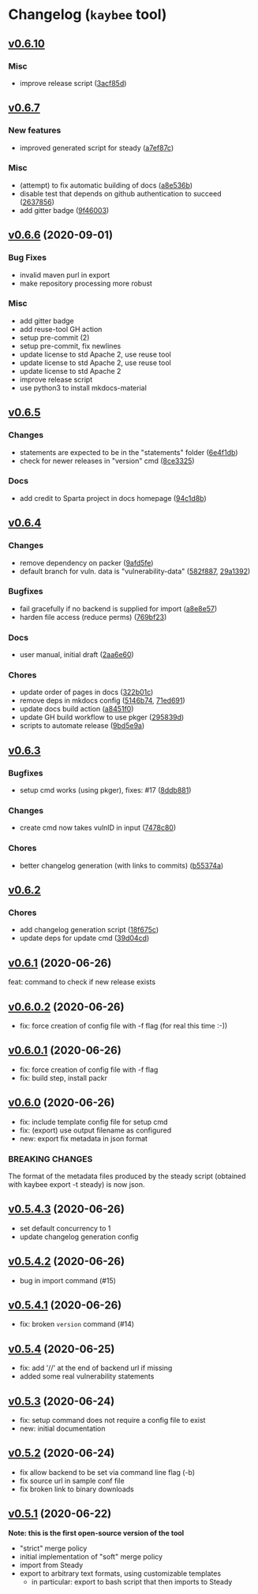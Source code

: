 # Changelog (`kaybee` tool)

<a name="v0.6.10"></a>
## [v0.6.10](https://github.com/sap/project-kb/compare/v0.6.9...v0.6.10)

### Misc
 * improve release script ([3acf85d](https://github.com/sap/project-kb/commit/3acf85d))

<a name="v0.6.7"></a>
## [v0.6.7](https://github.com/sap/project-kb/compare/v0.6.6...v0.6.7)

### New features
 * improved generated script for steady ([a7ef87c](https://github.com/sap/project-kb/commit/a7ef87c))

### Misc
 * (attempt) to fix automatic building of docs ([a8e536b](https://github.com/sap/project-kb/commit/a8e536b))
 * disable test that depends on github authentication to succeed ([2637856](https://github.com/sap/project-kb/commit/2637856))
 * add gitter badge ([9f46003](https://github.com/sap/project-kb/commit/9f46003))

<a name="v0.6.6"></a>
## [v0.6.6](https://github.com/SAP/project-kb/compare/v0.6.5...v0.6.6) (2020-09-01)

### Bug Fixes

* invalid maven purl in export
* make repository processing more robust

### Misc

* add gitter badge
* add reuse-tool GH action
* setup pre-commit (2)
* setup pre-commit, fix newlines
* update license to std Apache 2, use reuse tool
* update license to std Apache 2, use reuse tool
* update license to std Apache 2
* improve release script
* use python3 to install mkdocs-material

<a name="v0.6.5"></a>
## [v0.6.5](https://github.com/sap/project-kb/compare/v0.6.4...v0.6.5)

### Changes
 * statements are expected to be in the "statements" folder ([6e4f1db](https://github.com/sap/project-kb/commit/6e4f1db))
 * check for newer releases in "version" cmd ([8ce3325](https://github.com/sap/project-kb/commit/8ce3325))

### Docs
 * add credit to Sparta project in docs homepage ([94c1d8b](https://github.com/sap/project-kb/commit/94c1d8b))

<a name="v0.6.4"></a>
## [v0.6.4](https://github.com/sap/project-kb/compare/v...v0.6.4)

### Changes
 * remove dependency on packer ([9afd5fe](https://github.com/sap/project-kb/commit/9afd5fe))
 * default branch for vuln. data is "vulnerability-data" ([582f887](https://github.com/sap/project-kb/commit/582f887), [29a1392](https://github.com/sap/project-kb/commit/29a1392))

### Bugfixes
 * fail gracefully if no backend is supplied for import ([a8e8e57](https://github.com/sap/project-kb/commit/a8e8e57))
 * harden file access (reduce perms) ([769bf23](https://github.com/sap/project-kb/commit/769bf23))

### Docs
 * user manual, initial draft ([2aa6e60](https://github.com/sap/project-kb/commit/2aa6e60))

### Chores
 * update order of pages in docs ([322b01c](https://github.com/sap/project-kb/commit/322b01c))
 * remove deps in mkdocs config ([5146b74](https://github.com/sap/project-kb/commit/5146b74), [71ed691](https://github.com/sap/project-kb/commit/71ed691))
 * update docs build action ([a8451f0](https://github.com/sap/project-kb/commit/a8451f0))
 * update GH build workflow to use pkger ([295839d](https://github.com/sap/project-kb/commit/295839d))
 * scripts to automate release ([9bd5e9a](https://github.com/sap/project-kb/commit/9bd5e9a))

<a name="v0.6.3"></a>
## [v0.6.3](https://github.com/sap/project-kb/compare/v0.6.2...v0.6.3)

### Bugfixes
 * setup cmd works (using pkger), fixes: #17 ([8ddb881](https://github.com/sap/project-kb/commit/8ddb881))

### Changes
 * create cmd now takes vulnID in input ([7478c80](https://github.com/sap/project-kb/commit/7478c80))

### Chores
 * better changelog generation (with links to commits) ([b55374a](https://github.com/sap/project-kb/commit/b55374a))

<a name="v0.6.2"></a>
## [v0.6.2](https://github.com/sap/project-kb/compare/v0.6.1...v0.6.2)

### Chores
 * add changelog generation script ([18f675c](https://github.com/sap/project-kb/commit/18f675c))
 * update deps for update cmd ([39d04cd](https://github.com/sap/project-kb/commit/39d04cd))

<a name="v0.6.1"></a>
## [v0.6.1](https://github.com/SAP/project-kb/compare/v0.6.0.2...v0.6.1) (2020-06-26)

feat: command to check if new release exists

<a name="v0.6.0.2"></a>
## [v0.6.0.2](https://github.com/SAP/project-kb/compare/v0.6.0.1...v0.6.0.2) (2020-06-26)

* fix: force creation of config file with -f flag (for real this time :-))

<a name="v0.6.0.1"></a>
## [v0.6.0.1](https://github.com/SAP/project-kb/compare/v0.6.0...v0.6.0.1) (2020-06-26)

* fix: force creation of config file with -f flag
* fix: build step,  install packr

<a name="v0.6.0"></a>
## [v0.6.0](https://github.com/SAP/project-kb/compare/v0.5.4.3...v0.6.0) (2020-06-26)

* fix: include template config file for setup cmd
* fix: (export) use output filename as configured
* new: export fix metadata in json format

### BREAKING CHANGES
The format of the metadata files produced by the steady script (obtained with
kaybee export -t steady) is now json.


<a name="v0.5.4.3"></a>
## [v0.5.4.3](https://github.com/SAP/project-kb/compare/v0.5.4.2...v0.5.4.3) (2020-06-26)

* set default concurrency to 1
* update changelog generation config

<a name="v0.5.4.2"></a>
## [v0.5.4.2](https://github.com/SAP/project-kb/compare/v0.5.4.1...v0.5.4.2) (2020-06-26)

* bug in import command (#15)

<a name="v0.5.4.1"></a>
## [v0.5.4.1](https://github.com/SAP/project-kb/compare/v0.5.4...v0.5.4.1) (2020-06-26)

* fix: broken `version` command (#14)

<a name="v0.5.4"></a>
## [v0.5.4](https://github.com/SAP/project-kb/compare/v0.5.3...v0.5.4) (2020-06-25)

* fix: add '//' at the end of backend url if missing
* added some real vulnerability statements

<a name="v0.5.3"></a>
## [v0.5.3](https://github.com/SAP/project-kb/compare/v0.5.2...v0.5.3) (2020-06-24)

* fix: setup command does not require a config file to exist
* new: initial documentation

<a name="v0.5.2"></a>
## [v0.5.2](https://github.com/SAP/project-kb/compare/v0.5.1...v0.5.2) (2020-06-24)

* fix allow backend to be set via command line flag (-b)
* fix source url in sample conf file
* fix broken link to binary downloads

<a name="v0.5.1"></a>
## [v0.5.1](https://github.com/SAP/project-kb/compare/2019-05-10...v0.5.1) (2020-06-22)

**Note: this is the first open-source version of the tool**

- "strict" merge policy
- initial implementation of "soft" merge policy
- import from Steady
- export to arbitrary text formats, using customizable templates
    - in particular: export to bash script that then imports to Steady
